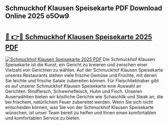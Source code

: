 ## Schmuckhof Klausen Speisekarte PDF Download Online 2025 o5Ow9

# <h2><a href="http://gccxnvj.nevu.top/?p=Schmuckhof+Klausen+Speisekarte">🔗 👉🔴 Schmuckhof Klausen Speisekarte 2025 PDF</a></h2>

[![Schmuckhof Klausen Speisekarte 2025 PDF](https://i.imgur.com/dBaPXMq.png)](http://gccxnvj.nevu.top/?p=Schmuckhof+Klausen+Speisekarte)
Die Schmuckhof Klausen Speisekarte ist die Kunst, ein Gericht zu kreieren und zwischen einer Vielzahl von Gerichten zu wählen. Auf der Schmuckhof Klausen Speisekarte unseres Restaurants stehen viele frische Gemüse und Früchte, mit denen Sie leichte und frische Salate zubereiten können. Für Fleischliebhaber gibt es auf unserer Schmuckhof Klausen Speisekarte eine Auswahl an Gerichten: Rindfleisch, Schweinefleisch, Huhn und Fisch. Unseren Auserwählten bieten wir köstliche Gerichte wie Schaschlik und Steak an, die bei frischem, natürlichem Feuer zubereitet werden. Wenn Sie sich nicht entscheiden können, was Sie von der Schmuckhof Klausen Speisekarte wünschen, ist unser Team bereit zu helfen und Ihnen einen komfortablen und komfortablen Service zu bieten.
